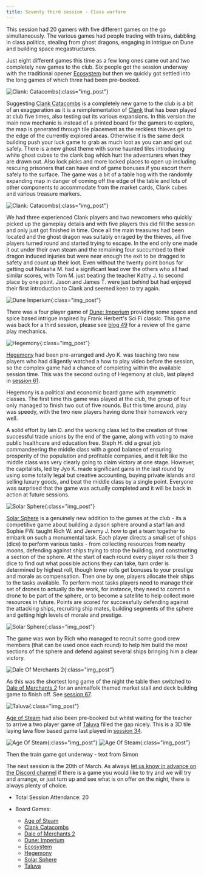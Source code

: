 ```yaml
---
title: Seventy third session - Class warfare
---
```


This session had 20 gamers with five different games on the go simultaneously. The various games had people trading with trains, dabbling in class politics, stealing from ghost dragons, engaging in intrigue on Dune and building space megastructures. 

Just eight different games this time as a few long ones came out and two completely new games to the club. Six people got the session underway with the traditional opener [Ecosystem][E] but then we quickly got settled into the long games of which three had been pre-booked. 

![Clank: Catacombs](/images/posts/2024_03_06/Clank01.jpg "Clank: Catacombs"){:class="img_post"}

Suggesting [Clank Catacombs][CC] is a completely new game to the club is a bit of an exaggeration as it is a reimplementation of  [Clank][C] that has been played at club five times, also testing out its various expansions. In this version the main new mechanic is instead of a printed board for the gamers to explore, the map is generated through tile placement as the reckless thieves get to the edge of the currently explored areas. Otherwise it is the same deck building push your luck game to grab as much loot as you can and get out safely. There is a new ghost theme with some haunted tiles introducing white ghost cubes to the clank bag which hurt the adventurers when they are drawn out. Also lock picks and more locked places to open up including rescuing prisoners that can have end of game bonuses if you escort them safely to the surface. The game was a bit of a table hog with the randomly expanding map in danger of coming off the edge of the table and lots of other components to accommodate from the market cards, Clank cubes and various treasure markers.

![Clank: Catacombs](/images/posts/2024_03_06/Clank02.jpg "Clank: Catacombs"){:class="img_post"}

We had three experienced Clank players and two newcomers who quickly picked up the gameplay details and with five players this did fill the session and only just got finished in time. Once all the main treasures had been located and the ghost dragon was suitably enraged by the thieves, all five players turned round and started trying to escape. In the end only one made it out under their own steam and the remaining four succumbed to their dragon induced injuries but were near enough the exit to be dragged to safety and count up their loot. Even without the twenty point bonus for getting out Natasha M. had a significant lead over the others who all had similar scores, with Tom M. just beating the teacher Kathy J. to second place by one point. Jason and James T. were just behind but had enjoyed their first introduction to Clank and seemed keen to try again.

![Dune Imperium](/images/posts/2024_03_06/DuneImperium01.jpg "Dune Imperium"){:class="img_post"}

There was a four player game of [Dune: Imperium][DI] providing some space and spice based intrigue inspired by Frank Herbert's Sci Fi classic. This game was back for a third session, please see [blog 49][49] for a review of the game play mechanics.

![Hegemony](/images/posts/2024_03_06/Hegemony01.jpg "Hegemony"){:class="img_post"}

[Hegemony][Hg] had been pre-arranged and Jyo K. was teaching two new players who had diligently watched a how to play video before the session, so the complex game had a chance of completing within the available session time. This was the second outing of Hegemony at club, last played in [session 61][61].

Hegemony is a political and economic board game with asymmetric classes. The first time this game was played at the club, the group of four only managed to finish two out of five rounds. But this time around, play was speedy, with the two new players having done their homework very well. 

A solid effort by Iain D. and the working class led to the creation of three successful trade unions by the end of the game, along with voting to make public healthcare and education free. Steph H. did a great job commandeering the middle class with a good balance of ensuring prosperity of the population and profitable companies, and it felt like the middle class was very clearly going to claim victory at one stage.  However, the capitalists, led by Jyo K. made significant gains in the last round by using some totally legal but creative accounting, buying private islands and selling luxury goods, and beat the middle class by a single point. Everyone was surprised that the game was actually completed and it will be back in action at future sessions.

![Solar Sphere](/images/posts/2024_03_06/SolarSphere01.jpg "Solar Sphere"){:class="img_post"}

[Solar Sphere][SS] is a genuinely new addition to the games at the club - its a competitive game about building a dyson sphere around a star! Ian and Sophie FW. taught Rich W. and Jeremy J. how to get a team together to embark on such a monumental task. Each player directs a small set of ships (dice) to perform various tasks - from collecting resources from nearby moons, defending against ships trying to stop the building, and constructing a section of the sphere. At the start of each round every player rolls their 3 dice to find out what possible actions they can take, turn order is determined by highest roll, though lower rolls get bonuses to your prestige and morale as compensation. Then one by one, players allocate their ships to the tasks available. To perform most tasks players need to manage their set of drones to actually do the work, for instance, they need to commit a drone to be part of the sphere, or to become a satellite to help collect more resources in future. Points are scored for successfully defending against the attacking ships, recruiting ship mates, building segments of the sphere and getting high levels of morale and prestige.

![Solar Sphere](/images/posts/2024_03_06/SolarSphere02.jpg "Solar Sphere"){:class="img_post"}

The game was won by Rich who managed to recruit some good crew members (that can be used once each round) to help him build the most sections of the sphere and defend against several ships bringing him a clear victory.

![Dale Of Merchants 2](/images/posts/2024_03_06/DaleOfMerchants01.jpg "Dale Of Merchants 2"){:class="img_post"}

As this was the shortest long game of the night the table then switched to [Dale of Merchants 2][DoM] for an animalfolk themed market stall and deck building game to finish off. See [session 67][67].

![Taluva](/images/posts/2024_03_06/Taluva01.jpg "Taluva"){:class="img_post"}

[Age of Steam][AoS] had also been pre-booked but whilst waiting for the teacher to arrive a two player game of [Taluva][Tv] filled the gap nicely. This is a 3D tile laying lava flow based game last played in [session 34][34]. 

![Age Of Steam](/images/posts/2024_03_06/AgeOfSteam01.jpg "Age Of Steam"){:class="img_post"}
![Age Of Steam](/images/posts/2024_03_06/AgeOfSteam02.jpg "Age Of Steam"){:class="img_post"}

Then the train game got underway - text from Simon

The next session is the 20th of March. As always [let us know in advance on the Discord channel][Contact] if there is a game you would like to try and we will try and arrange, or just turn up and see what is on offer on the night, there is always plenty of choice. 

* Total Session Attendance: 20
* Board Games:

	 * [Age of Steam][AoS]
	 * [Clank Catacombs][CC]
	 * [Dale of Merchants 2][DoM]
	 * [Dune: Imperium][DI]
	 * [Ecosystem][E]
	 * [Hegemony][Hg]
	 * [Solar Sphere][SS]
	 * [Taluva][Tv]

	
[34]: /2022/07/13/thirtyfourth-session.html
[49]: /2023/03/08/fortyninth-session.html
[61]: /2023/08/23/sixtyfirst-session.html
[67]: /2023/11/15/sixtyseventh-session.html

[AoS]: {{site.data.BoardGameLinks.AgeOfSteam.Link}}
[CC]: {{site.data.BoardGameLinks.ClankCatacombs.Link}}
[DoM]: {{site.data.BoardGameLinks.DaleOfMerchants.Link}}
[DI]: {{site.data.BoardGameLinks.DuneImperium.Link}}
[E]: {{site.data.BoardGameLinks.Ecosystem.Link}}
[Hg]: {{site.data.BoardGameLinks.Hegemony.Link}}
[SS]: {{site.data.BoardGameLinks.SolarSphere.Link}}
[Tv]: {{site.data.BoardGameLinks.Taluva.Link}}

[C]: {{site.data.BoardGameLinks.Clank.Link}}

[Contact]: /Contact.html
